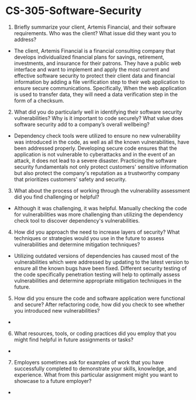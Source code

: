 # CS-305-Software-Security

1. Briefly summarize your client, Artemis Financial, and their software requirements. Who was the client? What issue did they want you to address?
- The client, Artemis Financial is a financial consulting company that develops individualized financial plans for savings, retirement, investments, and insurance for their patrons. They have a public web interface and want to implement and apply the most current and effective software security to protect their client data and financial information by adding a file verification step to their web application to ensure secure communications. Specifically, When the web application is used to transfer data, they will need a data verification step in the form of a checksum.  

2. What did you do particularly well in identifying their software security vulnerabilities? Why is it important to code securely? What value does software security add to a company’s overall wellbeing?
- Dependency check tools were utilized to ensure no new vulnerability was introduced in the code, as well as all the known vulnerabilities, have been addressed properly. Developing secure code ensures that the application is not vulnerable to cyberattacks and in the event of an attack, it does not lead to a severe disaster. Practicing the software security fundamentals not only protect customers' sensitive information but also protect the company's reputation as a trustworthy company that prioritizes customers' safety and security. 

3. What about the process of working through the vulnerability assessment did you find challenging or helpful?
- Although it was challenging, it was helpful. Manually checking the code for vulnerabilities was more challenging than utilizing the dependency check tool to discover dependency's vulnerabilities.

4. How did you approach the need to increase layers of security? What techniques or strategies would you use in the future to assess vulnerabilities and determine mitigation techniques?
- Utilizing outdated versions of dependencies has caused most of the vulnerabilities which were addressed by updating to the latest version to ensure all the known bugs have been fixed. Different security testing of the code specifically penetration testing will help to optimally assess vulnerabilities and determine appropriate mitigation techniques in the future. 

5. How did you ensure the code and software application were functional and secure? After refactoring code, how did you check to see whether you introduced new vulnerabilities?
- 

6. What resources, tools, or coding practices did you employ that you might find helpful in future assignments or tasks?
- 

7. Employers sometimes ask for examples of work that you have successfully completed to demonstrate your skills, knowledge, and experience. What from this particular assignment might you want to showcase to a future employer?
- 
